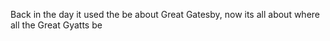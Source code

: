 Back in the day it used the be about Great Gatesby, now its all about where all the Great Gyatts be
